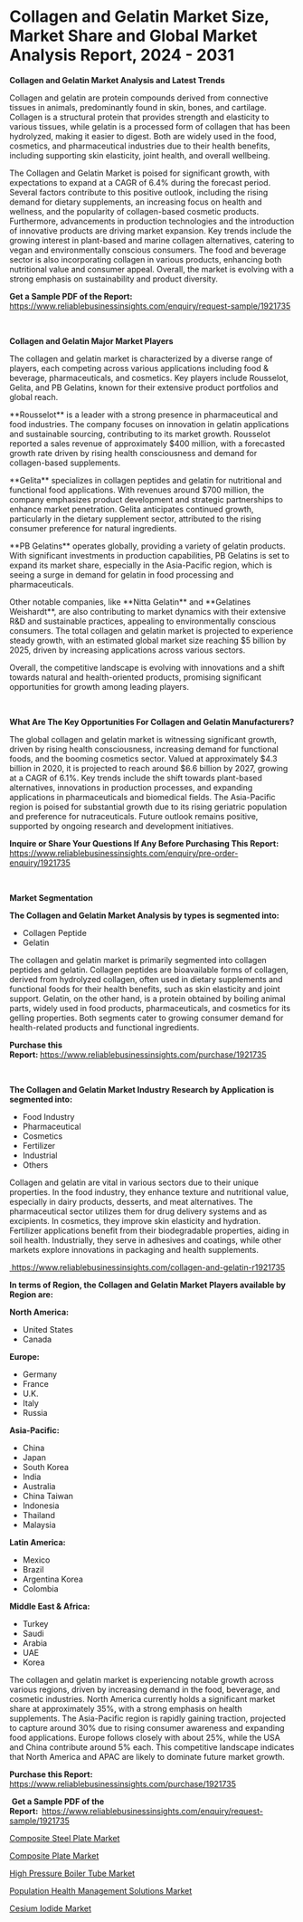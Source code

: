 <p><h1>Collagen and Gelatin Market Size, Market Share and Global Market Analysis Report, 2024 - 2031</h1></p><p><strong>Collagen and Gelatin Market Analysis and Latest Trends</strong></p>
<p><p>Collagen and gelatin are protein compounds derived from connective tissues in animals, predominantly found in skin, bones, and cartilage. Collagen is a structural protein that provides strength and elasticity to various tissues, while gelatin is a processed form of collagen that has been hydrolyzed, making it easier to digest. Both are widely used in the food, cosmetics, and pharmaceutical industries due to their health benefits, including supporting skin elasticity, joint health, and overall wellbeing.</p><p>The Collagen and Gelatin Market is poised for significant growth, with expectations to expand at a CAGR of 6.4% during the forecast period. Several factors contribute to this positive outlook, including the rising demand for dietary supplements, an increasing focus on health and wellness, and the popularity of collagen-based cosmetic products. Furthermore, advancements in production technologies and the introduction of innovative products are driving market expansion. Key trends include the growing interest in plant-based and marine collagen alternatives, catering to vegan and environmentally conscious consumers. The food and beverage sector is also incorporating collagen in various products, enhancing both nutritional value and consumer appeal. Overall, the market is evolving with a strong emphasis on sustainability and product diversity.</p></p>
<p><strong>Get a Sample PDF of the Report:&nbsp;</strong> <a href="https://www.reliablebusinessinsights.com/enquiry/request-sample/1921735?utm_campaign=60&utm_medium=2&utm_source=Github&utm_content=ia&utm_term=14112024&utm_id=collagen-and-gelatin">https://www.reliablebusinessinsights.com/enquiry/request-sample/1921735</a></p>
<p>&nbsp;</p>
<p><strong>Collagen and Gelatin Major Market Players</strong></p>
<p><p>The collagen and gelatin market is characterized by a diverse range of players, each competing across various applications including food & beverage, pharmaceuticals, and cosmetics. Key players include Rousselot, Gelita, and PB Gelatins, known for their extensive product portfolios and global reach.</p><p>**Rousselot** is a leader with a strong presence in pharmaceutical and food industries. The company focuses on innovation in gelatin applications and sustainable sourcing, contributing to its market growth. Rousselot reported a sales revenue of approximately $400 million, with a forecasted growth rate driven by rising health consciousness and demand for collagen-based supplements.</p><p>**Gelita** specializes in collagen peptides and gelatin for nutritional and functional food applications. With revenues around $700 million, the company emphasizes product development and strategic partnerships to enhance market penetration. Gelita anticipates continued growth, particularly in the dietary supplement sector, attributed to the rising consumer preference for natural ingredients.</p><p>**PB Gelatins** operates globally, providing a variety of gelatin products. With significant investments in production capabilities, PB Gelatins is set to expand its market share, especially in the Asia-Pacific region, which is seeing a surge in demand for gelatin in food processing and pharmaceuticals.</p><p>Other notable companies, like **Nitta Gelatin** and **Gelatines Weishardt**, are also contributing to market dynamics with their extensive R&D and sustainable practices, appealing to environmentally conscious consumers. The total collagen and gelatin market is projected to experience steady growth, with an estimated global market size reaching $5 billion by 2025, driven by increasing applications across various sectors. </p><p>Overall, the competitive landscape is evolving with innovations and a shift towards natural and health-oriented products, promising significant opportunities for growth among leading players.</p></p>
<p>&nbsp;</p>
<p><strong>What Are The Key Opportunities For Collagen and Gelatin Manufacturers?</strong></p>
<p><p>The global collagen and gelatin market is witnessing significant growth, driven by rising health consciousness, increasing demand for functional foods, and the booming cosmetics sector. Valued at approximately $4.3 billion in 2020, it is projected to reach around $6.6 billion by 2027, growing at a CAGR of 6.1%. Key trends include the shift towards plant-based alternatives, innovations in production processes, and expanding applications in pharmaceuticals and biomedical fields. The Asia-Pacific region is poised for substantial growth due to its rising geriatric population and preference for nutraceuticals. Future outlook remains positive, supported by ongoing research and development initiatives.</p></p>
<p><strong>Inquire or Share Your Questions If Any Before Purchasing This Report:</strong> <a href="https://www.reliablebusinessinsights.com/enquiry/pre-order-enquiry/1921735?utm_campaign=60&utm_medium=2&utm_source=Github&utm_content=ia&utm_term=14112024&utm_id=collagen-and-gelatin">https://www.reliablebusinessinsights.com/enquiry/pre-order-enquiry/1921735</a></p>
<p>&nbsp;</p>
<p><strong>Market Segmentation</strong></p>
<p><strong>The Collagen and Gelatin Market Analysis by types is segmented into:</strong></p>
<p><ul><li>Collagen Peptide</li><li>Gelatin</li></ul></p>
<p><p>The collagen and gelatin market is primarily segmented into collagen peptides and gelatin. Collagen peptides are bioavailable forms of collagen, derived from hydrolyzed collagen, often used in dietary supplements and functional foods for their health benefits, such as skin elasticity and joint support. Gelatin, on the other hand, is a protein obtained by boiling animal parts, widely used in food products, pharmaceuticals, and cosmetics for its gelling properties. Both segments cater to growing consumer demand for health-related products and functional ingredients.</p></p>
<p><strong>Purchase this Report:&nbsp;</strong><a href="https://www.reliablebusinessinsights.com/purchase/1921735?utm_campaign=60&utm_medium=2&utm_source=Github&utm_content=ia&utm_term=14112024&utm_id=collagen-and-gelatin">https://www.reliablebusinessinsights.com/purchase/1921735</a></p>
<p>&nbsp;</p>
<p><strong>The Collagen and Gelatin Market Industry Research by Application is segmented into:</strong></p>
<p><ul><li>Food Industry</li><li>Pharmaceutical</li><li>Cosmetics</li><li>Fertilizer</li><li>Industrial</li><li>Others</li></ul></p>
<p><p>Collagen and gelatin are vital in various sectors due to their unique properties. In the food industry, they enhance texture and nutritional value, especially in dairy products, desserts, and meat alternatives. The pharmaceutical sector utilizes them for drug delivery systems and as excipients. In cosmetics, they improve skin elasticity and hydration. Fertilizer applications benefit from their biodegradable properties, aiding in soil health. Industrially, they serve in adhesives and coatings, while other markets explore innovations in packaging and health supplements.</p></p>
<p><a href="https://www.reliablebusinessinsights.com/collagen-and-gelatin-r1921735?utm_campaign=60&utm_medium=2&utm_source=Github&utm_content=ia&utm_term=14112024&utm_id=collagen-and-gelatin">&nbsp;https://www.reliablebusinessinsights.com/collagen-and-gelatin-r1921735</a></p>
<p><strong>In terms of Region, the Collagen and Gelatin Market Players available by Region are:</strong></p>
<p>
    <p> <strong> North America: </strong>
        <ul>
            <li>United States</li>
            <li>Canada</li>
        </ul>
        </p> 
    <p> <strong> Europe: </strong>
        <ul>
            <li>Germany</li>
            <li>France</li>
            <li>U.K.</li>
            <li>Italy</li>
            <li>Russia</li>
        </ul>
        </p> 
    <p> <strong> Asia-Pacific: </strong>
        <ul>
            <li>China</li>
            <li>Japan</li>
            <li>South Korea</li>
            <li>India</li>
            <li>Australia</li>
            <li>China Taiwan</li>
            <li>Indonesia</li>
            <li>Thailand</li>
            <li>Malaysia</li>
        </ul>
        </p> 
    <p> <strong> Latin America: </strong>
        <ul>
            <li>Mexico</li>
            <li>Brazil</li>
            <li>Argentina Korea</li>
            <li>Colombia</li>
        </ul>
        </p> 
    <p> <strong> Middle East & Africa: </strong>
        <ul>
            <li>Turkey</li>
            <li>Saudi</li>
            <li>Arabia</li>
            <li>UAE</li>
            <li>Korea</li>
        </ul>
    </p>
    </p>
<p><p>The collagen and gelatin market is experiencing notable growth across various regions, driven by increasing demand in the food, beverage, and cosmetic industries. North America currently holds a significant market share at approximately 35%, with a strong emphasis on health supplements. The Asia-Pacific region is rapidly gaining traction, projected to capture around 30% due to rising consumer awareness and expanding food applications. Europe follows closely with about 25%, while the USA and China contribute around 5% each. This competitive landscape indicates that North America and APAC are likely to dominate future market growth.</p></p>
<p><strong>Purchase this Report: </strong><a href="https://www.reliablebusinessinsights.com/purchase/1921735?utm_campaign=60&utm_medium=2&utm_source=Github&utm_content=ia&utm_term=14112024&utm_id=collagen-and-gelatin">https://www.reliablebusinessinsights.com/purchase/1921735</a></p>
<p>&nbsp;<strong>Get a Sample PDF of the Report:&nbsp;&nbsp;</strong><a href="https://www.reliablebusinessinsights.com/enquiry/request-sample/1921735?utm_campaign=60&utm_medium=2&utm_source=Github&utm_content=ia&utm_term=14112024&utm_id=collagen-and-gelatin">https://www.reliablebusinessinsights.com/enquiry/request-sample/1921735</a></p>
<p><strong></strong></p>
<p><p><a href="https://github.com/NargisHussain432/Market-Research-Report-List-1/blob/main/composite-steel-plate-market.md?utm_campaign=60&utm_medium=2&utm_source=Github&utm_content=ia&utm_term=14112024&utm_id=collagen-and-gelatin">Composite Steel Plate Market</a></p><p><a href="https://github.com/FahadAhmed223/Market-Research-Report-List-1/blob/main/composite-plate-market.md?utm_campaign=60&utm_medium=2&utm_source=Github&utm_content=ia&utm_term=14112024&utm_id=collagen-and-gelatin">Composite Plate Market</a></p><p><a href="https://www.linkedin.com/pulse/global-high-pressure-boiler-tube-market-forecast-2024-2031-lr24f?utm_campaign=60&utm_medium=2&utm_source=Github&utm_content=ia&utm_term=14112024&utm_id=collagen-and-gelatin">High Pressure Boiler Tube Market</a></p><p><a href="https://issuu.com/reportprime-2/docs/population-health-management-soluti_49ee1def92cf2b?utm_campaign=60&utm_medium=2&utm_source=Github&utm_content=ia&utm_term=14112024&utm_id=collagen-and-gelatin">Population Health Management Solutions Market</a></p><p><a href="https://www.linkedin.com/pulse/digital-transformation-cesium-iodide-industry-market-opportunities-vzphf?utm_campaign=60&utm_medium=2&utm_source=Github&utm_content=ia&utm_term=14112024&utm_id=collagen-and-gelatin">Cesium Iodide Market</a></p></p>